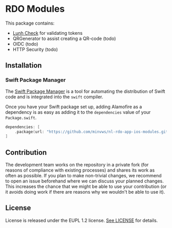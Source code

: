 # RDO Modules

This package contains:

- [Lunh Check](/Sources/LunhCheck/LunhCheck.md) for validating tokens
- QRGenerator to assist creating a QR-code (todo)
- OIDC (todo)
- HTTP Security (todo)

## Installation

### Swift Package Manager

The [Swift Package Manager](https://swift.org/package-manager/) is a tool for automating the distribution of Swift code and is integrated into the `swift` compiler.

Once you have your Swift package set up, adding Alamofire as a dependency is as easy as adding it to the `dependencies` value of your `Package.swift`.

```swift
dependencies: [
    .package(url: "https://github.com/minvws/nl-rdo-app-ios-modules.git", .upToNextMajor(from: "1.0.0"))
]
```

## Contribution

The development team works on the repository in a private fork (for reasons of compliance with existing processes) and shares its work as often as possible. If you plan to make non-trivial changes, we recommend to open an issue beforehand where we can discuss your planned changes. This increases the chance that we might be able to use your contribution (or it avoids doing work if there are reasons why we wouldn't be able to use it).

## License

License is released under the EUPL 1.2 license. [See LICENSE](https://github.com/minvws/nl-rdo-app-ios-modules/blob/master/LICENSE.txt) for details.





